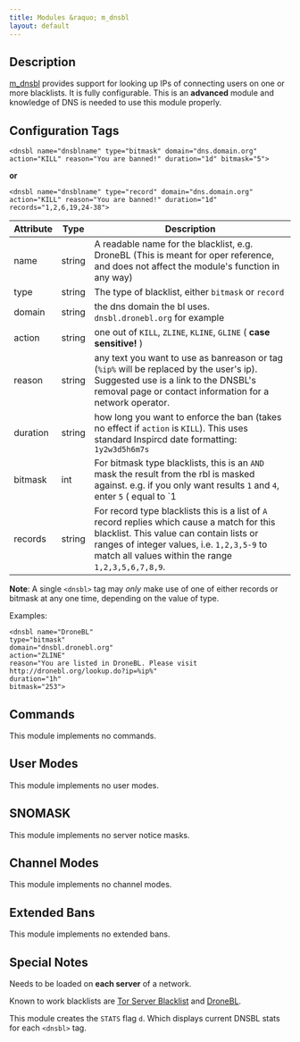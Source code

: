 ```yaml
---
title: Modules &raquo; m_dnsbl
layout: default
---
```


## Description

[m_dnsbl](dnsbl.md) provides support for looking up IPs of connecting users on one or more blacklists. It is 
fully configurable. This is an **advanced** module and knowledge of DNS is needed to use this module properly.

## Configuration Tags

`<dnsbl name="dnsblname" type="bitmask" domain="dns.domain.org" action="KILL" reason="You are banned!" duration="1d" bitmask="5">`

**or**

`<dnsbl name="dnsblname" type="record" domain="dns.domain.org" action="KILL" reason="You are banned!" duration="1d" records="1,2,6,19,24-38">`

Attribute | Type | Description
--------- | ---- | -----------
name | string | A readable name for the blacklist, e.g. DroneBL (This is meant for oper reference, and does not affect the module's function in any way)
type | string | The type of blacklist, either `bitmask` or `record`
domain | string | the dns domain the bl uses. `dnsbl.dronebl.org` for example
action | string | one out of `KILL`, `ZLINE`, `KLINE`, `GLINE` ( **case sensitive!** )
reason | string | any text you want to use as banreason or tag (`%ip%` will be replaced by the user's ip). Suggested use is a link to the DNSBL's removal page or contact information for a network operator.
duration | string | how long you want to enforce the ban (takes no effect if `action` is `KILL`). This uses standard Inspircd date formatting: `1y2w3d5h6m7s`
bitmask | int | For bitmask type blacklists, this is an `AND` mask the result from the rbl is masked against. e.g. if you only want results `1` and `4`, enter `5` ( equal to `1 | 4`) here. Must be greater than `0` (use `255` for matching all [Class C](https://en.wikipedia.org/wiki/Classful_network) backlist results)
records | string | For record type blacklists this is a list of `A` record replies which cause a match for this blacklist. This value can contain lists or ranges of integer values, i.e. `1,2,3,5-9` to match all values within the range `1,2,3,5,6,7,8,9`.

**Note**: A single `<dnsbl>` tag may *only* make use of one of either records or bitmask at any one time, depending on the value of type.

Examples:

    <dnsbl name="DroneBL"
    type="bitmask"
    domain="dnsbl.dronebl.org" 
    action="ZLINE" 
    reason="You are listed in DroneBL. Please visit http://dronebl.org/lookup.do?ip=%ip%"
    duration="1h"
    bitmask="253">

## Commands

This module implements no commands.

## User Modes

This module implements no user modes.

## SNOMASK

This module implements no server notice masks.

## Channel Modes

This module implements no channel modes.

## Extended Bans

This module implements no extended bans.

## Special Notes

Needs to be loaded on **each server** of a network.

Known to work blacklists are [Tor Server Blacklist](http://www.sectoor.de/tor.php) and [DroneBL](http://dronebl.org/).

This module creates the `STATS` flag `d`. Which displays current DNSBL stats for each `<dnsbl>` tag.
